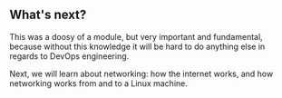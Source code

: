 ## What's next?
This was a doosy of a module, but very important and fundamental, because without this knowledge it will be hard to do anything else in regards to DevOps engineering.

Next, we will learn about networking: how the internet works, and how networking works from and to a Linux machine.